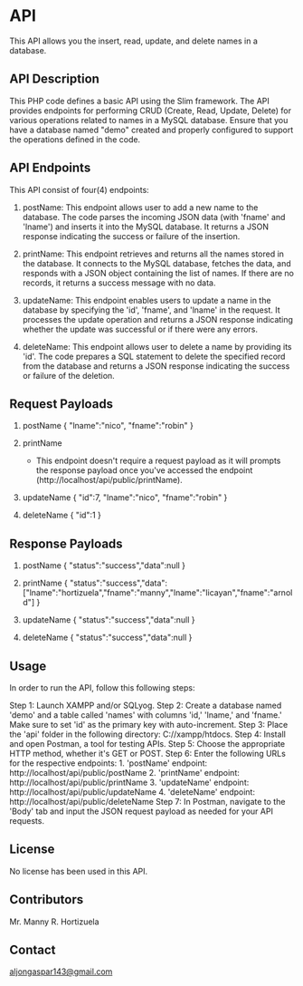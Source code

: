# API 
This API allows you the insert, read, update, and delete names in a database.

## API Description
This PHP code defines a basic API using the Slim framework. The API provides endpoints for performing CRUD (Create, Read, Update, Delete) for various operations related to names in a MySQL database. Ensure that you have a database named "demo" created and properly configured to support the operations defined in the code.

## API Endpoints
This API consist of four(4) endpoints:

1. postName:    This endpoint allows user to add a new name to the database. The code parses the incoming JSON data (with 'fname' and 'lname') and inserts it into the MySQL database. It returns a JSON response indicating the success or failure of the insertion.

2. printName:   This endpoint retrieves and returns all the names stored in the database. It connects to the MySQL database, fetches the data, and responds with a JSON object containing the list of names. If there are no records, it returns a success message with no data.

3. updateName:  This endpoint enables users to update a name in the database by specifying the 'id', 'fname', and 'lname' in the request. It processes the update operation and returns a JSON response indicating whether the update was successful or if there were any errors.

4. deleteName:  This endpoint allows user to delete a name by providing its 'id'. The code prepares a SQL statement to delete the specified record from the database and returns a JSON response indicating the success or failure of the deletion.

## Request Payloads
1. postName
   {
  "lname":"nico",
   "fname":"robin"
   }

2. printName
   - This endpoint doesn't require a request payload as it will prompts the response payload once you've accessed the endpoint
     (http://localhost/api/public/printName).
  
3. updateName
   {
   "id":7,
   "lname":"nico",
   "fname":"robin"
   }

4. deleteName
   {
   "id":1
   }

## Response Payloads
1. postName
   {
   "status":"success","data":null
   }

2. printName
   {
   "status":"success","data":["lname":"hortizuela","fname":"manny","lname":"licayan","fname":"arnold"]
   }

3. updateName
   {
   "status":"success","data":null
   }

5. deleteName
   {
   "status":"success","data":null
   }

## Usage
In order to run the API, follow this following steps:

Step 1: Launch XAMPP and/or SQLyog.
Step 2: Create a database named 'demo' and a table called 'names' with columns 'id,' 'lname,' and 'fname.' Make sure to set 'id' as the primary key with auto-increment. 
Step 3: Place the 'api' folder in the following directory: C://xampp/htdocs.
Step 4: Install and open Postman, a tool for testing APIs.
Step 5: Choose the appropriate HTTP method, whether it's GET or POST.
Step 6: Enter the following URLs for the respective endpoints:
          1. 'postName' endpoint: http://localhost/api/public/postName
          2. 'printName' endpoint: http://localhost/api/public/printName
          3. 'updateName' endpoint: http://localhost/api/public/updateName
          4. 'deleteName' endpoint: http://localhost/api/public/deleteName
Step 7: In Postman, navigate to the 'Body' tab and input the JSON request payload as needed for your API requests.

## License
No license has been used in this API.

## Contributors
Mr. Manny R. Hortizuela

## Contact
aljongaspar143@gmail.com
